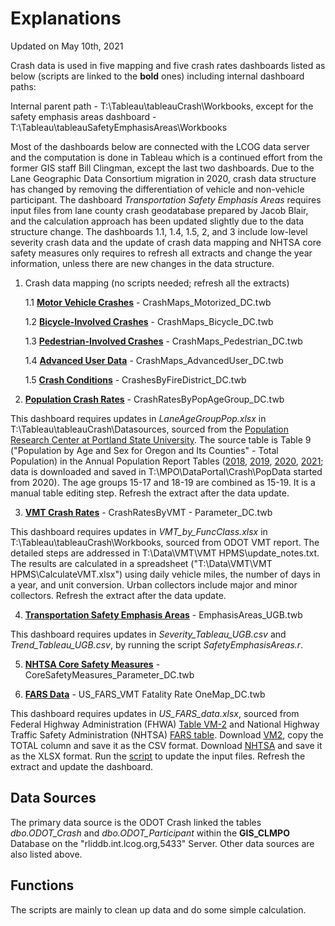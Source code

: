 # Explanations
Updated on May 10th, 2021

Crash data is used in five mapping and five crash rates dashboards listed as below (scripts are linked to the **bold** ones) including internal dashboard paths:

Internal parent path - T:\Tableau\tableauCrash\Workbooks, except for the safety emphasis areas dashboard - T:\Tableau\tableauSafetyEmphasisAreas\Workbooks

Most of the dashboards below are connected with the LCOG data server and the computation is done in Tableau which is a continued effort from the former GIS staff Bill Clingman, except the last two dashboards. Due to the Lane Geographic Data Consortium migration in 2020, crash data structure has changed by removing the differentiation of vehicle and non-vehicle participant. The dashboard *Transportation Safety Emphasis Areas* requires input files from lane county crash geodatabase prepared by Jacob Blair, and the calculation approach has been updated slightly due to the data structure change. The dashboards 1.1, 1.4, 1.5, 2, and 3 include low-level severity crash data and the update of crash data mapping and NHTSA core safety measures only requires to refresh all extracts and change the year information, unless there are new changes in the data structure.

1. Crash data mapping (no scripts needed; refresh all the extracts)

      1.1 [**Motor Vehicle Crashes**](https://www.lcog.org/thempo/page/Motor-Vehicle-Crashes) - CrashMaps_Motorized_DC.twb

      1.2 [**Bicycle-Involved Crashes**](https://www.lcog.org/thempo/page/Bicycle-Involved-Crashes) - CrashMaps_Bicycle_DC.twb

      1.3 [**Pedestrian-Involved Crashes**](https://www.lcog.org/thempo/page/Pedestrian-Involved-Crashes) - CrashMaps_Pedestrian_DC.twb

      1.4 [**Advanced User Data**](https://www.lcog.org/thempo/page/Advanced-User-Data) - CrashMaps_AdvancedUser_DC.twb

      1.5 [**Crash Conditions**](https://www.lcog.org/thempo/page/Crash-Conditions) - CrashesByFireDistrict_DC.twb

2. [**Population Crash Rates**](https://www.lcog.org/thempo/page/Population-Crash-Rates) - CrashRatesByPopAgeGroup_DC.twb

This dashboard requires updates in *LaneAgeGroupPop.xlsx* in T:\Tableau\tableauCrash\Datasources, sourced from the [Population Research Center at Portland State University](https://www.pdx.edu/population-research/population-estimate-reports). The source table is Table 9 ("Population by Age and Sex for Oregon and Its Counties" - Total Population) in the Annual Population Report Tables ([2018](https://drive.google.com/file/d/1M3ZpX3HwBPESVX0u-Q4hpI0F2yOPzmrc/view), [2019](https://drive.google.com/file/d/1Ul_4qRNTXAsZCEZbAnr4bzxO3Im6ohFd/view), [2020](https://drive.google.com/uc?export=download&id=1nv_-Uep1pP4uTuMcoYb5HqP1WKsYCAlB), [2021](https://drive.google.com/uc?export=download&id=1zUvxkZwADzWMNVnm58hGZ2_ZaQxknFQF); data is downloaded and saved in T:\MPO\DataPortal\Crash\PopData started from 2020). The age groups 15-17 and 18-19 are combined as 15-19. It is a manual table editing step. Refresh the extract after the data update.

3. [**VMT Crash Rates**](https://www.lcog.org/thempo/page/VMT-Crash-Rates) - CrashRatesByVMT - Parameter_DC.twb

This dashboard requires updates in *VMT_by_FuncClass.xlsx* in T:\Tableau\tableauCrash\Workbooks, sourced from ODOT VMT report. The detailed steps are addressed in T:\Data\VMT\VMT HPMS\update_notes.txt. The results are calculated in a spreadsheet ("T:\Data\VMT\VMT HPMS\CalculateVMT.xlsx") using daily vehicle miles, the number of days in a year, and unit conversion. Urban collectors include major and minor collectors. Refresh the extract after the data update.

4. [**Transportation Safety Emphasis Areas**](https://www.lcog.org/thempo/page/Transportation-Safety-Emphasis-Areas) - EmphasisAreas_UGB.twb

This dashboard requires updates in *Severity_Tableau_UGB.csv* and *Trend_Tableau_UGB.csv*, by running the script *SafetyEmphasisAreas.r*.

5. [**NHTSA Core Safety Measures**](https://www.lcog.org/thempo/page/NHTSA-Core-Safety-Measures) - CoreSafetyMeasures_Parameter_DC.twb

6. [**FARS Data**](https://www.lcog.org/thempo/page/fars-data) - US_FARS_VMT Fatality Rate OneMap_DC.twb

This dashboard requires updates in *US_FARS_data.xlsx*, sourced from Federal Highway Administration (FHWA) [Table VM-2](https://www.fhwa.dot.gov/policyinformation/statistics/2020/vm2.cfm) and National Highway Traffic Safety Administration (NHTSA) [FARS table](https://www-fars.nhtsa.dot.gov/States/StatesCrashesAndAllVictims.aspx).
Download [VM2](https://www.fhwa.dot.gov/policyinformation/statistics/2020/vm2.cfm), copy the TOTAL column and save it as the CSV format. Download [NHTSA](https://www-fars.nhtsa.dot.gov/States/StatesCrashesAndAllVictims.aspx) and save it as the XLSX format. Run the [script](https://github.com/dongmeic/MPO_Data_Portal/blob/master/CrashData/US_FARS.r) to update the input files. Refresh the extract and update the dashboard.

## Data Sources

The primary data source is the ODOT Crash linked the tables *dbo.ODOT_Crash* and *dbo.ODOT_Participant* within the **GIS_CLMPO** Database on the "rliddb.int.lcog.org,5433" Server. Other data sources are also listed above.

## Functions

The scripts are mainly to clean up data and do some simple calculation.
